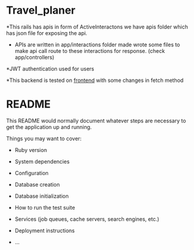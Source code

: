 
# Travel_planer

*This rails has apis in form of ActiveInteractons
we have apis folder which has json file for exposing the api.

* APIs are written in app/interactions folder made wrote some files to make api call route to these interactions for response. (check app/controllers)

*JWT authentication used for users

*This backend is tested on [frontend](https://github.com/kim-jenny5/my-travelogue-frontend) with some changes in fetch method


# README

This README would normally document whatever steps are necessary to get the
application up and running.

Things you may want to cover:

* Ruby version

* System dependencies

* Configuration

* Database creation

* Database initialization

* How to run the test suite

* Services (job queues, cache servers, search engines, etc.)

* Deployment instructions

* ...
